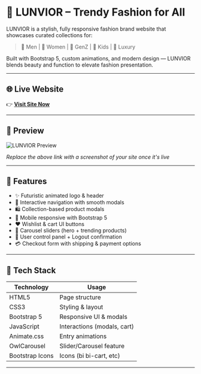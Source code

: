 # 👗 LUNVIOR – Trendy Fashion for All

LUNVIOR is a stylish, fully responsive fashion brand website that showcases curated collections for:

> 🧥 Men | 👗 Women | 🧢 GenZ | 🧒 Kids | 💎 Luxury

Built with Bootstrap 5, custom animations, and modern design — LUNVIOR blends beauty and function to elevate fashion presentation.

---

## 🌐 Live Website

👉 **[Visit Site Now](https://sashipanda69.github.io/lunvior-brand/)**

---

## 📸 Preview

![LUNVIOR Preview](https://via.placeholder.com/1000x500?text=LUNVIOR+Fashion+Website+Preview)

*Replace the above link with a screenshot of your site once it's live*

---

## 🚀 Features

- ✨ Futuristic animated logo & header
- 🧭 Interactive navigation with smooth modals
- 🛍️ Collection-based product modals
- 📱 Mobile responsive with Bootstrap 5
- ❤️ Wishlist & cart UI buttons
- 🎠 Carousel sliders (hero + trending products)
- 🔐 User control panel + Logout confirmation
- 💳 Checkout form with shipping & payment options

---

## 🧰 Tech Stack

| Technology  | Usage                   |
|-------------|--------------------------|
| HTML5       | Page structure           |
| CSS3        | Styling & layout         |
| Bootstrap 5 | Responsive UI & modals   |
| JavaScript  | Interactions (modals, cart) |
| Animate.css | Entry animations         |
| OwlCarousel | Slider/Carousel feature  |
| Bootstrap Icons | Icons (bi bi-cart, etc) |

---



